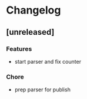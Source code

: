 # Changelog

## [unreleased]

### Features

- start parser and fix counter

### Chore

- prep parser for publish

